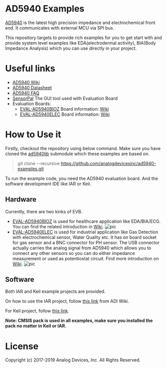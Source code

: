 # AD5940 Examples
[AD5940](https://www.analog.com/en/products/ad5940.html) is the latest high precision impedance and electrochemical front end. It communicates with external MCU via SPI bus. 

This repository targets to provide rich examples for you to get start with and provide system level examples like EDA(electrodermal activity), BIA(Body Impedance Analysis) which you can use directly in your project.

# Useful links
* [AD5940 Wiki](https://wiki.analog.com/resources/eval/user-guides/ad5940)
* [AD5940 Datasheet](https://www.analog.com/media/en/technical-documentation/data-sheets/AD5940.pdf)
* [AD5940 FAQ](https://ez.analog.com/data_converters/precision_adcs/w/documents/14012/ad5940-faqs)
* [SensorPal](https://wiki.analog.com/resources/eval/user-guides/eval-ad5940/tools/sensorpal_setup_guide) The GUI tool used with Evaluation Board
* Evaluation Boards:
  - [EVAL-AD5940BIOZ](https://www.analog.com/en/design-center/evaluation-hardware-and-software/evaluation-boards-kits/EVAL-AD5940BIOZ.html) Board information: [Wiki](https://wiki.analog.com/resources/eval/user-guides/eval-ad5940/hardware/eval-ad5940bioz)
  - [EVAL-AD5940ELEC](https://www.analog.com/en/design-center/evaluation-hardware-and-software/evaluation-boards-kits/EVAL-AD5940ELCZ.html) Board information: [Wiki](https://wiki.analog.com/resources/eval/user-guides/eval-ad5940/hardware/eval-ad5940elcz)

# How to Use it
Firstly, checkout the repository using below command. Make sure you have cloned the [ad5940lib](https://github.com/analogdevicesinc/ad5940lib) submodule which these examples are based on.

> git clone --recursive https://github.com/analogdevicesinc/ad5940-examples.git

To run the example code, you need the AD5940 evaluation board. And the software development IDE like IAR or Keil. 
## Hardware
Currently, there are two kinks of EVB. 
* [EVAL-AD5940BIOZ](https://www.analog.com/en/design-center/evaluation-hardware-and-software/evaluation-boards-kits/EVAL-AD5940BIOZ.html) is used for healthcare application like EDA/BIA/ECG. You can find the related introduction in [Wiki](https://wiki.analog.com/resources/eval/user-guides/eval-ad5940/hardware/eval-ad5940bioz). 
![pic](https://www.analog.com/-/media/analog/en/evaluation-board-images/images/eval-ad5940biozangle-web.gif?h=270&thn=1&hash=C0C6E2638C3E12641F9D79A0121B56AAB7003391)
* [EVAL-AD5940ELEC](https://www.analog.com/en/design-center/evaluation-hardware-and-software/evaluation-boards-kits/EVAL-AD5940ELCZ.html) is used for industrial application like Gas Detection with electrochemical sensor, Water Quality etc. It has on board socket for gas sensor and a BNC connector for PH sensor. The USB connector actually carries the analog signal from AD5940 which allows you to connect any other sensors so you can do either impedance measurement or used as potentiostat circuit. Find more introduction on [Wiki](https://wiki.analog.com/resources/eval/user-guides/eval-ad5940/hardware/eval-ad5940elcz).
![pic](https://www.analog.com/-/media/analog/en/evaluation-board-images/images/eval-ad5940elczangle-web.gif?h=270&thn=1&hash=C7A2DE91D5A315F0F4A167EBB83F8ECBE02EC79B)

## Software
Both IAR and Keil example projects are provided.

On how to use the IAR project, follow [this link](https://wiki.analog.com/resources/eval/user-guides/eval-ad5940/tools/iar_setup_guide) from ADI Wiki.

For Keil project, follow [this link](https://wiki.analog.com/resources/eval/user-guides/eval-ad5940/tools/keil_setup_guide).

**Note: CMSIS pack is used in all examples, make sure you installed the pack no matter in Keil or IAR.**


# License
Copyright (c) 2017-2019 Analog Devices, Inc. All Rights Reserved.
